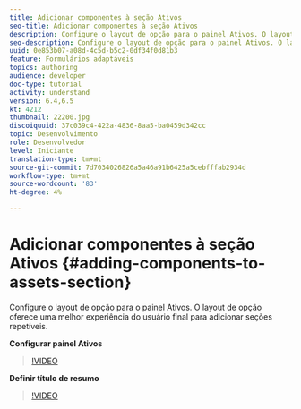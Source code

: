 ```yaml
---
title: Adicionar componentes à seção Ativos
seo-title: Adicionar componentes à seção Ativos
description: Configure o layout de opção para o painel Ativos. O layout de opção oferece uma melhor experiência do usuário final para adicionar seções repetíveis.
seo-description: Configure o layout de opção para o painel Ativos. O layout de opção oferece uma melhor experiência do usuário final para adicionar seções repetíveis.
uuid: 0e853b07-a08d-4c5d-b5c2-0df34f0d81b3
feature: Formulários adaptáveis
topics: authoring
audience: developer
doc-type: tutorial
activity: understand
version: 6.4,6.5
kt: 4212
thumbnail: 22200.jpg
discoiquuid: 37c039c4-422a-4836-8aa5-ba0459d342cc
topic: Desenvolvimento
role: Desenvolvedor
level: Iniciante
translation-type: tm+mt
source-git-commit: 7d7034026826a5a46a91b6425a5cebfffab2934d
workflow-type: tm+mt
source-wordcount: '83'
ht-degree: 4%

---
```



# Adicionar componentes à seção Ativos {#adding-components-to-assets-section}

Configure o layout de opção para o painel Ativos. O layout de opção oferece uma melhor experiência do usuário final para adicionar seções repetíveis.

**Configurar painel Ativos**

>[!VIDEO](https://video.tv.adobe.com/v/22200?quality=9&learn=on)

**Definir título de resumo**
>[!VIDEO](https://video.tv.adobe.com/v/28387)



